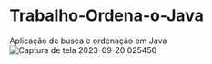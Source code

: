 # Trabalho-Ordena-o-Java
Aplicação de busca e ordenação em Java
![Captura de tela 2023-09-20 025450](https://github.com/AthosTelini/Trabalho-Ordena-o-Java/assets/116104526/b4665dd8-0b48-43fc-98be-20b586b504fc)
